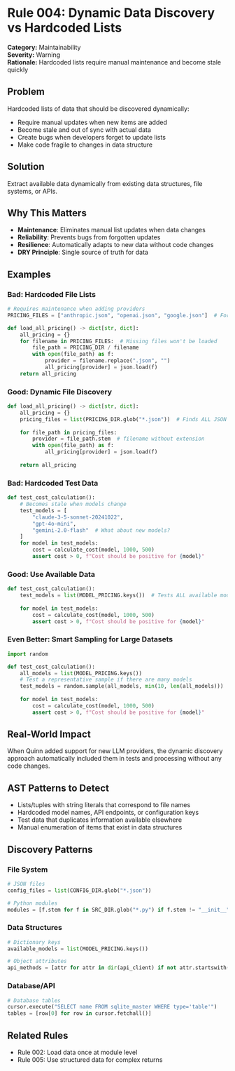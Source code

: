 # Rule 004: Dynamic Data Discovery vs Hardcoded Lists

**Category:** Maintainability  
**Severity:** Warning  
**Rationale:** Hardcoded lists require manual maintenance and become stale quickly

## Problem

Hardcoded lists of data that should be discovered dynamically:
- Require manual updates when new items are added
- Become stale and out of sync with actual data
- Create bugs when developers forget to update lists
- Make code fragile to changes in data structure

## Solution

Extract available data dynamically from existing data structures, file systems, or APIs.

## Why This Matters

- **Maintenance**: Eliminates manual list updates when data changes
- **Reliability**: Prevents bugs from forgotten updates
- **Resilience**: Automatically adapts to new data without code changes
- **DRY Principle**: Single source of truth for data

## Examples

### Bad: Hardcoded File Lists

```python
# Requires maintenance when adding providers
PRICING_FILES = ["anthropic.json", "openai.json", "google.json"]  # Forgot "cohere.json"!

def load_all_pricing() -> dict[str, dict]:
    all_pricing = {}
    for filename in PRICING_FILES:  # Missing files won't be loaded
        file_path = PRICING_DIR / filename
        with open(file_path) as f:
            provider = filename.replace(".json", "")
            all_pricing[provider] = json.load(f)
    return all_pricing
```

### Good: Dynamic File Discovery

```python
def load_all_pricing() -> dict[str, dict]:
    all_pricing = {}
    pricing_files = list(PRICING_DIR.glob("*.json"))  # Finds ALL JSON files
    
    for file_path in pricing_files:
        provider = file_path.stem  # filename without extension
        with open(file_path) as f:
            all_pricing[provider] = json.load(f)
    
    return all_pricing
```

### Bad: Hardcoded Test Data

```python
def test_cost_calculation():
    # Becomes stale when models change
    test_models = [
        "claude-3-5-sonnet-20241022", 
        "gpt-4o-mini", 
        "gemini-2.0-flash"  # What about new models?
    ]
    for model in test_models:
        cost = calculate_cost(model, 1000, 500)
        assert cost > 0, f"Cost should be positive for {model}"
```

### Good: Use Available Data

```python
def test_cost_calculation():
    test_models = list(MODEL_PRICING.keys())  # Tests ALL available models
    
    for model in test_models:
        cost = calculate_cost(model, 1000, 500)
        assert cost > 0, f"Cost should be positive for {model}"
```

### Even Better: Smart Sampling for Large Datasets

```python
import random

def test_cost_calculation():
    all_models = list(MODEL_PRICING.keys())
    # Test a representative sample if there are many models
    test_models = random.sample(all_models, min(10, len(all_models)))
    
    for model in test_models:
        cost = calculate_cost(model, 1000, 500)
        assert cost > 0, f"Cost should be positive for {model}"
```

## Real-World Impact

When Quinn added support for new LLM providers, the dynamic discovery approach automatically included them in tests and processing without any code changes.

## AST Patterns to Detect

- Lists/tuples with string literals that correspond to file names
- Hardcoded model names, API endpoints, or configuration keys
- Test data that duplicates information available elsewhere
- Manual enumeration of items that exist in data structures

## Discovery Patterns

### File System
```python
# JSON files
config_files = list(CONFIG_DIR.glob("*.json"))

# Python modules
modules = [f.stem for f in SRC_DIR.glob("*.py") if f.stem != "__init__"]
```

### Data Structures
```python
# Dictionary keys
available_models = list(MODEL_PRICING.keys())

# Object attributes
api_methods = [attr for attr in dir(api_client) if not attr.startswith('_')]
```

### Database/API
```python
# Database tables
cursor.execute("SELECT name FROM sqlite_master WHERE type='table'")
tables = [row[0] for row in cursor.fetchall()]
```

## Related Rules

- Rule 002: Load data once at module level
- Rule 005: Use structured data for complex returns